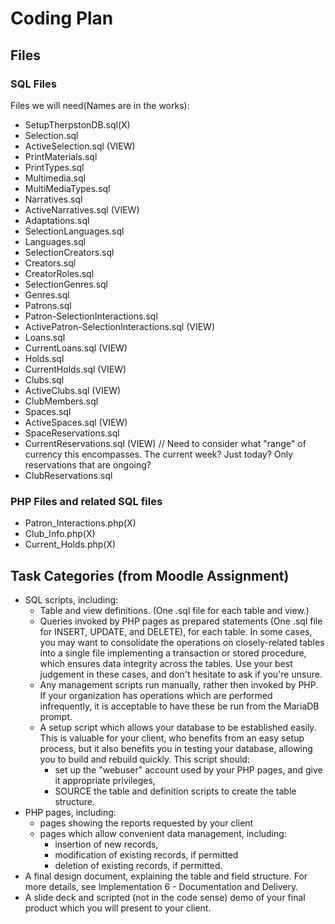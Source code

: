 # Coding Plan

## Files

### SQL Files
Files we will need(Names are in the works):
- SetupTherpstonDB.sql(X)
- Selection.sql
- ActiveSelection.sql (VIEW)
- PrintMaterials.sql
- PrintTypes.sql
- Multimedia.sql
- MultiMediaTypes.sql
- Narratives.sql
- ActiveNarratives.sql (VIEW)
- Adaptations.sql
- SelectionLanguages.sql
- Languages.sql
- SelectionCreators.sql
- Creators.sql
- CreatorRoles.sql
- SelectionGenres.sql
- Genres.sql
- Patrons.sql
- Patron-SelectionInteractions.sql
- ActivePatron-SelectionInteractions.sql (VIEW)
- Loans.sql
- CurrentLoans.sql (VIEW)
- Holds.sql
- CurrentHolds.sql (VIEW)
- Clubs.sql
- ActiveClubs.sql (VIEW)
- ClubMembers.sql
- Spaces.sql
- ActiveSpaces.sql (VIEW)
- SpaceReservations.sql
- CurrentReservations.sql (VIEW) // Need to consider what "range" of currency this encompasses. The current week? Just today? Only reservations that are ongoing?
- ClubReservations.sql

### PHP Files and related SQL files
- Patron_Interactions.php(X)
- Club_Info.php(X)
- Current_Holds.php(X)



## Task Categories (from Moodle Assignment)
- SQL scripts, including:
    - Table and view definitions. (One .sql file for each table and view.)
    - Queries invoked by PHP pages as prepared statements (One .sql file for INSERT, UPDATE, and DELETE), for each table. In some cases, you may want to consolidate the operations on closely-related tables into a single file implementing a transaction or stored procedure, which ensures data integrity across the tables. Use your best judgement in these cases, and don't hesitate to ask if you're unsure.
    - Any management scripts run manually, rather then invoked by PHP. If your organization has operations which are performed infrequently, it is acceptable to have these be run from the MariaDB prompt.
    - A setup script which allows your database to be established easily. This is valuable for your client, who benefits from an easy setup process, but it also benefits you in testing your database, allowing you to build and rebuild quickly. This script should:
        - set up the "webuser" account used by your PHP pages, and give it appropriate privileges,
        - SOURCE the table and definition scripts to create the table structure.
- PHP pages, including:
    - pages showing the reports requested by your client
    - pages which allow convenient data management, including:
        - insertion of new records,
        - modification of existing records, if permitted
        - deletion of existing records, if permitted.
- A final design document, explaining the table and field structure. For more details, see Implementation 6 - Documentation and Delivery.
- A slide deck and scripted (not in the code sense) demo of your final product which you will present to your client.
